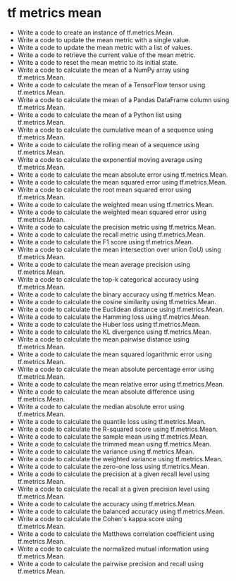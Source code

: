 # tf metrics mean

- Write a code to create an instance of tf.metrics.Mean.
- Write a code to update the mean metric with a single value.
- Write a code to update the mean metric with a list of values.
- Write a code to retrieve the current value of the mean metric.
- Write a code to reset the mean metric to its initial state.
- Write a code to calculate the mean of a NumPy array using tf.metrics.Mean.
- Write a code to calculate the mean of a TensorFlow tensor using tf.metrics.Mean.
- Write a code to calculate the mean of a Pandas DataFrame column using tf.metrics.Mean.
- Write a code to calculate the mean of a Python list using tf.metrics.Mean.
- Write a code to calculate the cumulative mean of a sequence using tf.metrics.Mean.
- Write a code to calculate the rolling mean of a sequence using tf.metrics.Mean.
- Write a code to calculate the exponential moving average using tf.metrics.Mean.
- Write a code to calculate the mean absolute error using tf.metrics.Mean.
- Write a code to calculate the mean squared error using tf.metrics.Mean.
- Write a code to calculate the root mean squared error using tf.metrics.Mean.
- Write a code to calculate the weighted mean using tf.metrics.Mean.
- Write a code to calculate the weighted mean squared error using tf.metrics.Mean.
- Write a code to calculate the precision metric using tf.metrics.Mean.
- Write a code to calculate the recall metric using tf.metrics.Mean.
- Write a code to calculate the F1 score using tf.metrics.Mean.
- Write a code to calculate the mean intersection over union (IoU) using tf.metrics.Mean.
- Write a code to calculate the mean average precision using tf.metrics.Mean.
- Write a code to calculate the top-k categorical accuracy using tf.metrics.Mean.
- Write a code to calculate the binary accuracy using tf.metrics.Mean.
- Write a code to calculate the cosine similarity using tf.metrics.Mean.
- Write a code to calculate the Euclidean distance using tf.metrics.Mean.
- Write a code to calculate the Hamming loss using tf.metrics.Mean.
- Write a code to calculate the Huber loss using tf.metrics.Mean.
- Write a code to calculate the KL divergence using tf.metrics.Mean.
- Write a code to calculate the mean pairwise distance using tf.metrics.Mean.
- Write a code to calculate the mean squared logarithmic error using tf.metrics.Mean.
- Write a code to calculate the mean absolute percentage error using tf.metrics.Mean.
- Write a code to calculate the mean relative error using tf.metrics.Mean.
- Write a code to calculate the mean absolute difference using tf.metrics.Mean.
- Write a code to calculate the median absolute error using tf.metrics.Mean.
- Write a code to calculate the quantile loss using tf.metrics.Mean.
- Write a code to calculate the R-squared score using tf.metrics.Mean.
- Write a code to calculate the sample mean using tf.metrics.Mean.
- Write a code to calculate the trimmed mean using tf.metrics.Mean.
- Write a code to calculate the variance using tf.metrics.Mean.
- Write a code to calculate the weighted variance using tf.metrics.Mean.
- Write a code to calculate the zero-one loss using tf.metrics.Mean.
- Write a code to calculate the precision at a given recall level using tf.metrics.Mean.
- Write a code to calculate the recall at a given precision level using tf.metrics.Mean.
- Write a code to calculate the accuracy using tf.metrics.Mean.
- Write a code to calculate the balanced accuracy using tf.metrics.Mean.
- Write a code to calculate the Cohen's kappa score using tf.metrics.Mean.
- Write a code to calculate the Matthews correlation coefficient using tf.metrics.Mean.
- Write a code to calculate the normalized mutual information using tf.metrics.Mean.
- Write a code to calculate the pairwise precision and recall using tf.metrics.Mean.
